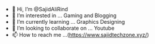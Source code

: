 - 👋 Hi, I’m @SajidAliRind
- 👀 I’m interested in ... Gaming and Blogging
- 🌱 I’m currently learning ... Graphics Designing
- 💞️ I’m looking to collaborate on ... Youtube
- 📫 How to reach me ...(https://www.sajidtechzone.xyz/)

<!---
Sajid ALi Rind is a ✨ special ✨ repository because its `README.md` (this file) appears on your GitHub profile.
You can click the Preview link to take a look at your changes.
--->
